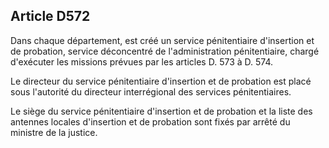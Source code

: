 Article D572
----
Dans chaque département, est créé un service pénitentiaire d'insertion et de
probation, service déconcentré de l'administration pénitentiaire, chargé
d'exécuter les missions prévues par les articles D. 573 à D. 574.

Le directeur du service pénitentiaire d'insertion et de probation est placé sous
l'autorité du directeur interrégional des services pénitentiaires.

Le siège du service pénitentiaire d'insertion et de probation et la liste des
antennes locales d'insertion et de probation sont fixés par arrêté du ministre
de la justice.
